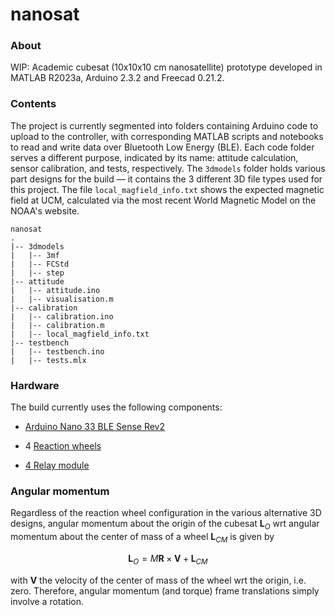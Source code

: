 # nanosat

### About

WIP: Academic cubesat (10x10x10 cm nanosatellite) prototype developed in 
MATLAB R2023a, Arduino 2.3.2 and Freecad 0.21.2. 

### Contents 

The project is currently segmented into folders containing Arduino code 
to upload to the controller, with corresponding MATLAB scripts and
notebooks to read and write data over Bluetooth Low Energy (BLE). 
Each code folder serves a different purpose, indicated by its name: 
attitude calculation, sensor calibration, and tests, respectively.
The `3dmodels` folder holds various part designs for the build &mdash; it 
contains the 3 different 3D file types used for this project. The file
`local_magfield_info.txt` shows the expected magnetic field at UCM,
calculated via the most recent World Magnetic Model on the NOAA's website.

```
nanosat
.
|-- 3dmodels
|   |-- 3mf
|   |-- FCStd
|   |-- step
|-- attitude
|   |-- attitude.ino
|   |-- visualisation.m
|-- calibration
|   |-- calibration.ino
|   |-- calibration.m
|   |-- local_magfield_info.txt
|-- testbench
|   |-- testbench.ino
|   |-- tests.mlx
```

### Hardware

The build currently uses the following components:

- [Arduino Nano 33 BLE Sense Rev2](https://store.arduino.cc/products/nano-33-ble-sense-rev2)

- 4 [Reaction wheels](https://es.aliexpress.com/item/1005005682355638.html?gatewayAdapt=glo2esp&spm=a2g0o.detail.1000023.14.f15aYEvVYEvV8o)

- [4 Relay module](https://es.aliexpress.com/item/1005006443560787.html?src=google&src=google&albch=shopping&acnt=439-079-4345&slnk=&plac=&mtctp=&albbt=Google_7_shopping&albagn=888888&isSmbAutoCall=false&needSmbHouyi=false&albcp=20330803848&albag=&trgt=&crea=es1005006443560787&netw=x&device=c&albpg=&albpd=es1005006443560787&gad_source=1&gclid=Cj0KCQjw-_mvBhDwARIsAA-Q0Q4jt1mqDZ-ns49du_rpRCJMhZ6nOClKpy0BLpKndKt_u7CcyzLZHzQaAkXVEALw_wcB&gclsrc=aw.ds&aff_fcid=966278ec26a04f0ba5fd8a4bbe7d0c42-1711192004105-07945-UneMJZVf&aff_fsk=UneMJZVf&aff_platform=aaf&sk=UneMJZVf&aff_trace_key=966278ec26a04f0ba5fd8a4bbe7d0c42-1711192004105-07945-UneMJZVf&terminal_id=f6a8778fa8284d399845e3fafceaea2d&afSmartRedirect=y)

### Angular momentum

Regardless of the reaction wheel configuration in the various alternative
3D designs, angular momentum about the origin of the cubesat $\mathbf{L}_O$
wrt angular momentum about the center of mass of a wheel $\mathbf{L}_{CM}$ 
is given by

$$
\mathbf{L}_O = M\mathbf{R}\times\mathbf{V} + \mathbf{L}_{CM}
$$

with $\mathbf{V}$ the velocity of the center of mass of the wheel wrt the 
origin, i.e. zero. Therefore, angular momentum (and torque) frame 
translations simply involve a rotation.
